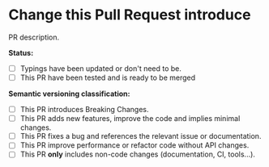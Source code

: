 # Change this Pull Request introduce

PR description.

**Status:**

- [ ] Typings have been updated or don't need to be.
- [ ] This PR have been tested and is ready to be merged

**Semantic versioning classification:**

- [ ] This PR introduces Breaking Changes.
- [ ] This PR adds new features, improve the code and implies minimal changes.
- [ ] This PR fixes a bug and references the relevant issue or documentation.
- [ ] This PR improve performance or refactor code without API changes.
- [ ] This PR **only** includes non-code changes (documentation, CI, tools...).
